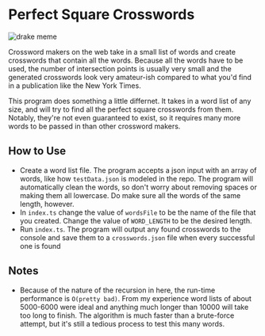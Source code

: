 
# Perfect Square Crosswords

![drake meme](https://i.imgur.com/FkXN7j2.jpg)

Crossword makers on the web take in a small list of words and create crosswords that contain all the words. Because all the words have to be used, the number of intersection points is usually very small and the generated crosswords look very amateur-ish compared to what you'd find in a publication like the New York Times.

This program does something a little differnet. It takes in a word list of any size, and will try to find all the perfect square crosswords from them. Notably, they're not even guaranteed to exist, so it requires many more words to be passed in than other crossword makers. 

## How to Use
- Create a word list file. The program accepts a json input with an array of words, like how `testData.json` is modeled in the repo. The program will automatically clean the words, so don't worry about removing spaces or making them all lowercase. Do make sure all the words of the same length, however.
- In `index.ts` change the value of `wordsFile` to be the name of the file that you created. Change the value of `WORD_LENGTH` to be the desired length.
- Run `index.ts`. The program will output any found crosswords to the console and save them to a `crosswords.json` file when every successful one is found

## Notes
- Because of the nature of the recursion in here, the run-time performance is `O(pretty bad)`. From my experience word lists of about 5000-6000 were ideal and anything much longer than 10000 will take too long to finish. The algorithm is much faster than a brute-force attempt, but it's still a tedious process to test this many words.
